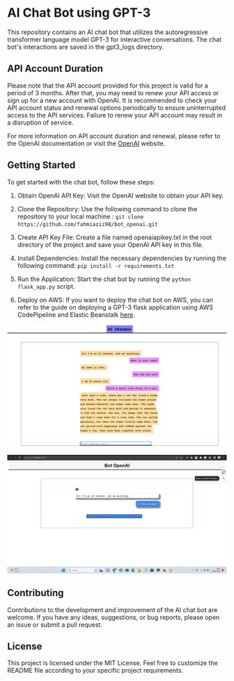 # AI Chat Bot using GPT-3
This repository contains an AI chat bot that utilizes the autoregressive transformer language model GPT-3 for interactive conversations. The chat bot's interactions are saved in the gpt3_logs directory.

## API Account Duration
Please note that the API account provided for this project is valid for a period of 3 months. After that, you may need to renew your API access or sign up for a new account with OpenAI. It is recommended to check your API account status and renewal options periodically to ensure uninterrupted access to the API services. Failure to renew your API account may result in a disruption of service.

For more information on API account duration and renewal, please refer to the OpenAI documentation or visit the [OpenAI](https://platform.openai.com/docs/introduction) website.

## Getting Started
To get started with the chat bot, follow these steps:

1. Obtain OpenAI API Key: Visit the OpenAI website to obtain your API key.
2. Clone the Repository: Use the following command to clone the repository to your local machine :
    `git clone https://github.com/fahmiaziz98/bot_openai.git`

3. Create API Key File: Create a file named openaiapikey.txt in the root directory of the project and save your OpenAI API key in this file.
4. Install Dependencies: Install the necessary dependencies by running the following command: 
    `pip install -r requirements.txt`

5. Run the Application: Start the chat bot by running the `python flask_app.py` script.
6. Deploy on AWS: If you want to deploy the chat bot on AWS, you can refer to the guide on deploying a GPT-3 flask application using AWS CodePipeline and Elastic Beanstalk [here](https://medium.com/@contact.blessin/deploying-a-gpt-3-flask-application-on-aws-codepipeline-and-elastic-beanstalk-681cd2ece897).

![bot](BotV1.png)

![bot](update_ui.png)


## Contributing
Contributions to the development and improvement of the AI chat bot are welcome. If you have any ideas, suggestions, or bug reports, please open an issue or submit a pull request.

## License
This project is licensed under the MIT License. Feel free to customize the README file according to your specific project requirements.